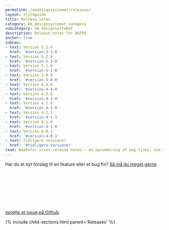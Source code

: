 ```yaml
---
permalink: /omdesignsystemet/releases/
layout: styleguide
title: Release notes
category: Om_designsystemet_category
subcategory: Om designsystemet
description: Release notes for DKFDS
anchor: true
subnav:
- text: Version 5.3.0
  href: '#version-5-3-0'
- text: Version 5.2.0
  href: '#version-5-2-0'
- text: Version 5.1.0
  href: '#version-5-1-0'
- text: Version 5.0.0
  href: '#version-5-0-0'
- text: Version 4.4.0
  href: '#version-4-4-0'
- text: Version 4.3.0
  href: '#version-4-3-0'
- text: Version 4.2.0
  href: '#version-4-2-0'
- text: Version 4.1.1
  href: '#version-4-1-1'
- text: Version 4.1.0
  href: '#version-4-1-0'
- text: Version 4.0.1
  href: '#version-4-0-1'
- text: Tidligere versioner
  href: '#tidligere-versioner'
lead: Nedenfor vises release notes — en opsummering af bug fixes, nye features og andre opdateringer.
---
```

Har du et nyt forslag til en feature eller et bug fix? <a href="https://github.com/detfaellesdesignsystem/dkfds-components/issues" class="icon-link">Så må du meget gerne oprette et issue på Github<svg class="icon-svg" focusable="false" aria-hidden="true" tabindex="-1"><use xlink:href="#open-in-new"></use></svg></a>

{% include child-sections.html parent='Releases' %}
